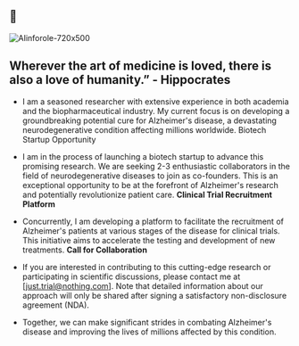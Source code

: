 ##  👋
![AIinforole-720x500](https://github.com/user-attachments/assets/4a297cc0-74da-4624-879b-98cf626a951e)


##              Wherever the art of medicine is loved, there is also a love of humanity.” - Hippocrates

-  I am a seasoned researcher with extensive experience in both academia and the biopharmaceutical industry. My current focus is on developing a groundbreaking potential cure for Alzheimer's disease, a devastating neurodegenerative condition affecting millions worldwide.
Biotech Startup Opportunity
-  I am in the process of launching a biotech startup to advance this promising research. We are seeking 2-3 enthusiastic collaborators in the field of neurodegenerative diseases to join as co-founders. This is an exceptional opportunity to be at the forefront of Alzheimer's research and potentially revolutionize patient care.
  													 **Clinical Trial Recruitment Platform**
-  Concurrently, I am developing a platform to facilitate the recruitment of Alzheimer's patients at various stages of the disease for clinical trials. This initiative aims to accelerate the testing and development of new treatments.
                                    **Call for Collaboration**
-  If you are interested in contributing to this cutting-edge research or participating in scientific discussions, please contact me at [just.trial@nothing.com]. Note that detailed information about our approach will only be shared after signing a satisfactory non-disclosure agreement (NDA).

-  Together, we can make significant strides in combating Alzheimer's disease and improving the lives of millions affected by this condition.
